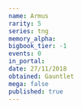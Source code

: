 ```yaml
---
name: Armus
rarity: 5
series: tng
memory_alpha:
bigbook_tier: -1
events: 0
in_portal:
date: 27/11/2018
obtained: Gauntlet
mega: false
published: true
---
```



